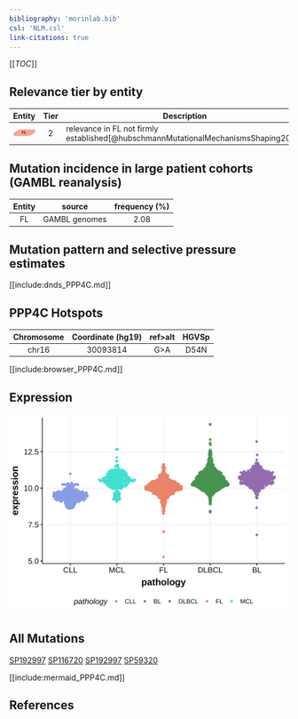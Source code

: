 ```yaml
---
bibliography: 'morinlab.bib'
csl: 'NLM.csl'
link-citations: true
---
```

[[_TOC_]]


## Relevance tier by entity

|Entity|Tier|Description                           |
|:------:|:----:|--------------------------------------|
|![FL](images/icons/FL_tier2.png)    |2   |relevance in FL not firmly established[@hubschmannMutationalMechanismsShaping2021]|

## Mutation incidence in large patient cohorts (GAMBL reanalysis)

|Entity|source       |frequency (%)|
|:------:|:-------------:|:-------------:|
|FL    |GAMBL genomes|2.08         |

## Mutation pattern and selective pressure estimates

[[include:dnds_PPP4C.md]]


## PPP4C Hotspots

| Chromosome |Coordinate (hg19) | ref>alt | HGVSp | 
 | :---:| :---: | :--: | :---: |
| chr16 | 30093814 | G>A | D54N |

[[include:browser_PPP4C.md]]

## Expression
![](images/gene_expression/PPP4C_by_pathology.svg)
<!-- ORIGIN: hubschmannMutationalMechanismsShaping2021b -->
<!-- FL: hubschmannMutationalMechanismsShaping2021b -->

## All Mutations

[SP192997](https://www.bcgsc.ca/downloads/morinlab/GAMBL/MALY/SP192997.html)
[SP116720](https://www.bcgsc.ca/downloads/morinlab/GAMBL/MALY/SP116720.html)
[SP192997](https://www.bcgsc.ca/downloads/morinlab/GAMBL/MALY/SP192997.html)
[SP59320](https://www.bcgsc.ca/downloads/morinlab/GAMBL/MALY/SP59320.html)

[[include:mermaid_PPP4C.md]]

## References
